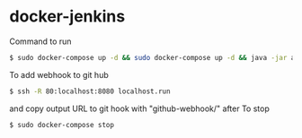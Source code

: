 # docker-jenkins
Command to run 
```bash
$ sudo docker-compose up -d && sudo docker-compose up -d && java -jar agent.jar -jnlpUrl http://127.0.0.1:8080/manage/computer/node1/jenkins-agent.jnlp -secret 735eccdf617dc57c2e9001acbb9c72264c3188b04999112de35f3264306ec00a -workDir "/home/shahar/jenkins"
```

To add webhook to git hub 
```bash
$ ssh -R 80:localhost:8080 localhost.run
```
and copy output URL to git hook with "github-webhook/" after
To stop
```bash
$ sudo docker-compose stop
```